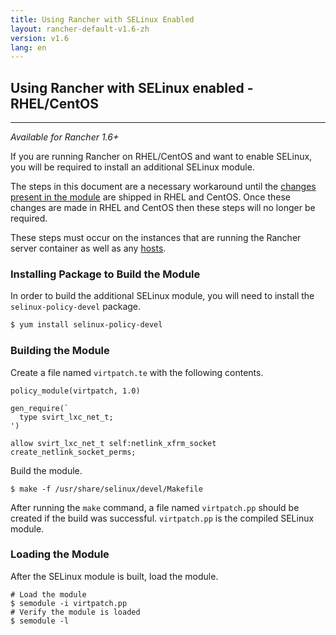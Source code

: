 ```yaml
---
title: Using Rancher with SELinux Enabled
layout: rancher-default-v1.6-zh
version: v1.6
lang: en
---
```


## Using Rancher with SELinux enabled - RHEL/CentOS
---

_Available for Rancher 1.6+_

If you are running Rancher on RHEL/CentOS and want to enable SELinux, you will be required to install an additional SELinux module.

The steps in this document are a necessary workaround until the [changes present in the module](https://github.com/projectatomic/container-selinux/pull/33) are shipped in RHEL and CentOS. Once these changes are made in RHEL and CentOS then these steps will no longer be required.

These steps must occur on the instances that are running the Rancher server container as well as any [hosts]({{site.baseurl}}/rancher/{{page.version}}/{{page.lang}}/hosts/).

### Installing Package to Build the Module

In order to build the additional SELinux module, you will need to install the `selinux-policy-devel` package.

```bash
$ yum install selinux-policy-devel
```

### Building the Module

Create a file named `virtpatch.te` with the following contents.

```
policy_module(virtpatch, 1.0)

gen_require(`
  type svirt_lxc_net_t;
')

allow svirt_lxc_net_t self:netlink_xfrm_socket create_netlink_socket_perms;
```

Build the module.

```
$ make -f /usr/share/selinux/devel/Makefile
```

After running the `make` command, a file named `virtpatch.pp` should be created if the build was successful. `virtpatch.pp` is the compiled SELinux module.

### Loading the Module

After the SELinux module is built, load the module.

```
# Load the module
$ semodule -i virtpatch.pp
# Verify the module is loaded
$ semodule -l
```
